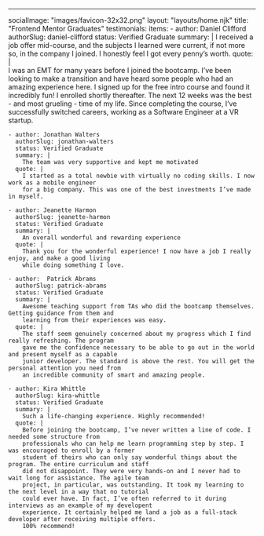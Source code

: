 ---
socialImage: "images/favicon-32x32.png"
layout: "layouts/home.njk"
title: "Frontend Mentor Graduates"
testimonials:
  items:
    - author: Daniel Clifford
      authorSlug: daniel-clifford
      status: Verified Graduate
      summary: |
        I received a job offer mid-course, and the subjects I learned were current, if not more so, 
        in the company I joined. I honestly feel I got every penny’s worth.
      quote: |    
        I was an EMT for many years before I joined the bootcamp. I’ve been looking to make a 
        transition and have heard some people who had an amazing experience here. I signed up 
        for the free intro course and found it incredibly fun! I enrolled shortly thereafter. 
        The next 12 weeks was the best - and most grueling - time of my life. Since completing 
        the course, I’ve successfully switched careers, working as a Software Engineer at a VR startup.

    - author: Jonathan Walters
      authorSlug: jonathan-walters
      status: Verified Graduate
      summary: |
        The team was very supportive and kept me motivated
      quote: |    
        I started as a total newbie with virtually no coding skills. I now work as a mobile engineer 
        for a big company. This was one of the best investments I’ve made in myself.

    - author: Jeanette Harmon
      authorSlug: jeanette-harmon
      status: Verified Graduate
      summary: |
        An overall wonderful and rewarding experience
      quote: |    
        Thank you for the wonderful experience! I now have a job I really enjoy, and make a good living 
        while doing something I love. 

    - author:  Patrick Abrams
      authorSlug: patrick-abrams
      status: Verified Graduate
      summary: |
        Awesome teaching support from TAs who did the bootcamp themselves. Getting guidance from them and 
        learning from their experiences was easy.
      quote: |    
        The staff seem genuinely concerned about my progress which I find really refreshing. The program 
        gave me the confidence necessary to be able to go out in the world and present myself as a capable 
        junior developer. The standard is above the rest. You will get the personal attention you need from 
        an incredible community of smart and amazing people.

    - author: Kira Whittle
      authorSlug: kira-whittle
      status: Verified Graduate
      summary: |
        Such a life-changing experience. Highly recommended!
      quote: |    
        Before joining the bootcamp, I’ve never written a line of code. I needed some structure from 
        professionals who can help me learn programming step by step. I was encouraged to enroll by a former 
        student of theirs who can only say wonderful things about the program. The entire curriculum and staff 
        did not disappoint. They were very hands-on and I never had to wait long for assistance. The agile team 
        project, in particular, was outstanding. It took my learning to the next level in a way that no tutorial 
        could ever have. In fact, I’ve often referred to it during interviews as an example of my developent 
        experience. It certainly helped me land a job as a full-stack developer after receiving multiple offers. 
        100% recommend!





